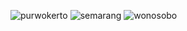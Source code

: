 ![purwokerto](https://user-images.githubusercontent.com/44077159/71671795-8bb5f400-2da6-11ea-9c72-4d7e64f6bab2.png)
![semarang](https://user-images.githubusercontent.com/44077159/71671801-8eb0e480-2da6-11ea-930f-b69306d55a34.png)
![wonosobo](https://user-images.githubusercontent.com/44077159/71671809-92dd0200-2da6-11ea-9f0a-df9a868ffcec.png)
